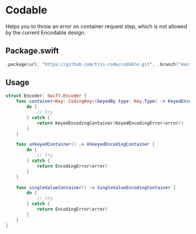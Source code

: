 # Codable

Helps you to throw an error on container request step, which is not allowed by the current Encodable design.

## Package.swift

```swift
.package(url: "https://github.com/tris-code/codable.git", .branch("master"))
```

## Usage

```swift
struct Encoder: Swift.Encoder {
    func container<Key: CodingKey>(keyedBy type: Key.Type) -> KeyedEncodingContainer<Key> {
        do {
            // try
        } catch {
            return KeyedEncodingContainer(KeyedEncodingError(error))
        }
    }

    func unkeyedContainer() -> UnkeyedEncodingContainer {
        do {
            // try
        } catch {
            return EncodingError(error)
        }
    }

    func singleValueContainer() -> SingleValueEncodingContainer {
        do {
            // try
        } catch {
            return EncodingError(error)
        }
    }
}
```
